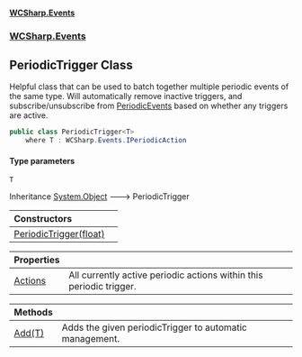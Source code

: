 #### [WCSharp.Events](README.md 'README')
### [WCSharp.Events](WCSharp.Events.md 'WCSharp.Events')

## PeriodicTrigger<T> Class

Helpful class that can be used to batch together multiple periodic events of the same type. Will automatically remove inactive triggers, and  
subscribe/unsubscribe from [PeriodicEvents](WCSharp.Events.PeriodicEvents.md 'WCSharp.Events.PeriodicEvents') based on whether any triggers are active.

```csharp
public class PeriodicTrigger<T>
    where T : WCSharp.Events.IPeriodicAction
```
#### Type parameters

<a name='WCSharp.Events.PeriodicTrigger_T_.T'></a>

`T`

Inheritance [System.Object](https://docs.microsoft.com/en-us/dotnet/api/System.Object 'System.Object') &#129106; PeriodicTrigger<T>

| Constructors | |
| :--- | :--- |
| [PeriodicTrigger(float)](WCSharp.Events.PeriodicTrigger_T_.PeriodicTrigger(float).md 'WCSharp.Events.PeriodicTrigger<T>.PeriodicTrigger(float)') | |

| Properties | |
| :--- | :--- |
| [Actions](WCSharp.Events.PeriodicTrigger_T_.Actions.md 'WCSharp.Events.PeriodicTrigger<T>.Actions') | All currently active periodic actions within this periodic trigger. |

| Methods | |
| :--- | :--- |
| [Add(T)](WCSharp.Events.PeriodicTrigger_T_.Add(T).md 'WCSharp.Events.PeriodicTrigger<T>.Add(T)') | Adds the given periodicTrigger to automatic management. |
